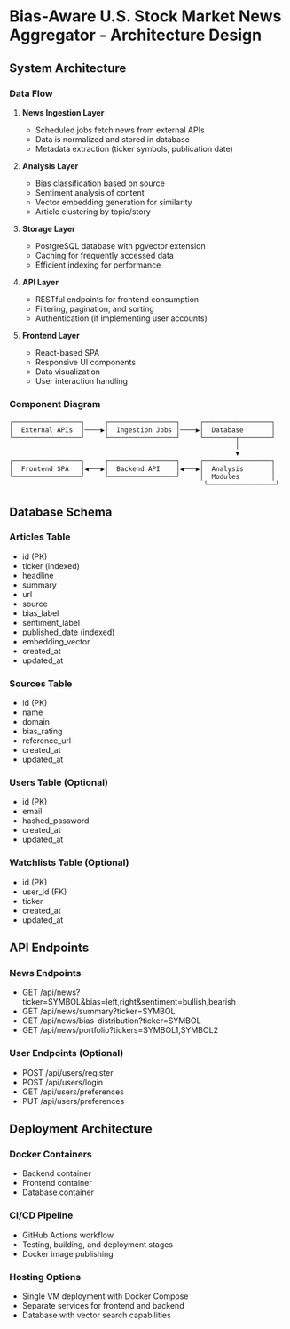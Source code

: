 # Bias-Aware U.S. Stock Market News Aggregator - Architecture Design

## System Architecture

### Data Flow
1. **News Ingestion Layer**
   - Scheduled jobs fetch news from external APIs
   - Data is normalized and stored in database
   - Metadata extraction (ticker symbols, publication date)

2. **Analysis Layer**
   - Bias classification based on source
   - Sentiment analysis of content
   - Vector embedding generation for similarity
   - Article clustering by topic/story

3. **Storage Layer**
   - PostgreSQL database with pgvector extension
   - Caching for frequently accessed data
   - Efficient indexing for performance

4. **API Layer**
   - RESTful endpoints for frontend consumption
   - Filtering, pagination, and sorting
   - Authentication (if implementing user accounts)

5. **Frontend Layer**
   - React-based SPA
   - Responsive UI components
   - Data visualization
   - User interaction handling

### Component Diagram
```
┌─────────────────┐     ┌─────────────────┐     ┌─────────────────┐
│  External APIs  │────▶│  Ingestion Jobs │────▶│  Database       │
└─────────────────┘     └─────────────────┘     └────────┬────────┘
                                                         │
                                                         ▼
┌─────────────────┐     ┌─────────────────┐     ┌─────────────────┐
│  Frontend SPA   │◀───▶│  Backend API    │◀───▶│  Analysis       │
└─────────────────┘     └─────────────────┘     │  Modules        │
                                                 └─────────────────┘
```

## Database Schema

### Articles Table
- id (PK)
- ticker (indexed)
- headline
- summary
- url
- source
- bias_label
- sentiment_label
- published_date (indexed)
- embedding_vector
- created_at
- updated_at

### Sources Table
- id (PK)
- name
- domain
- bias_rating
- reference_url
- created_at
- updated_at

### Users Table (Optional)
- id (PK)
- email
- hashed_password
- created_at
- updated_at

### Watchlists Table (Optional)
- id (PK)
- user_id (FK)
- ticker
- created_at
- updated_at

## API Endpoints

### News Endpoints
- GET /api/news?ticker=SYMBOL&bias=left,right&sentiment=bullish,bearish
- GET /api/news/summary?ticker=SYMBOL
- GET /api/news/bias-distribution?ticker=SYMBOL
- GET /api/news/portfolio?tickers=SYMBOL1,SYMBOL2

### User Endpoints (Optional)
- POST /api/users/register
- POST /api/users/login
- GET /api/users/preferences
- PUT /api/users/preferences

## Deployment Architecture

### Docker Containers
- Backend container
- Frontend container
- Database container

### CI/CD Pipeline
- GitHub Actions workflow
- Testing, building, and deployment stages
- Docker image publishing

### Hosting Options
- Single VM deployment with Docker Compose
- Separate services for frontend and backend
- Database with vector search capabilities
